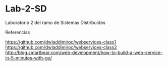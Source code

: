 # Lab-2-SD
Laboratorio 2 del ramo de Sistemas Distribuidos

Referencias 

https://github.com/dwladdimiroc/webservices-class1
https://github.com/dwladdimiroc/webservices-class2
http://blog.smartbear.com/web-development/how-to-build-a-web-service-in-5-minutes-with-go/
